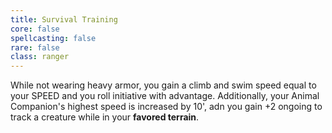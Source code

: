 ```yaml
---
title: Survival Training
core: false
spellcasting: false
rare: false
class: ranger
---
```

While not wearing heavy armor, you gain a climb and swim speed equal to your SPEED and you roll initiative with advantage. Additionally, your Animal Companion's highest speed is increased by 10', adn you gain +2 ongoing to track a creature while in your **favored terrain**.
